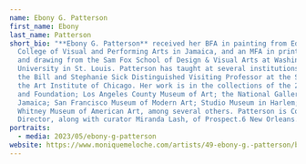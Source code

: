 ```yaml
---
name: Ebony G. Patterson
first_name: Ebony
last_name: Patterson
short_bio: "**Ebony G. Patterson** received her BFA in painting from Edna Manley
  College of Visual and Performing Arts in Jamaica, and an MFA in printmaking
  and drawing from the Sam Fox School of Design & Visual Arts at Washington
  University in St. Louis. Patterson has taught at several institutions, and was
  the Bill and Stephanie Sick Distinguished Visiting Professor at the School of
  the Art Institute of Chicago. Her work is in the collections of the 21c Museum
  and Foundation; Los Angeles County Museum of Art; the National Gallery of
  Jamaica; San Francisco Museum of Modern Art; Studio Museum in Harlem; and the
  Whitney Museum of American Art, among several others. Patterson is Co-Artistic
  Director, along with curator Miranda Lash, of Prospect.6 New Orleans. "
portraits:
  - media: 2023/05/ebony-g-patterson
website: https://www.moniquemeloche.com/artists/49-ebony-g.-patterson/biography/
---
```

